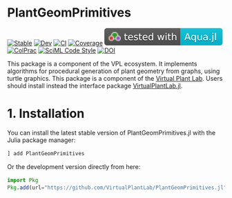 # PlantGeomPrimitives

[![Stable](https://img.shields.io/badge/docs-stable-blue.svg)](https://virtualplantlab.com/stable/api/geometry/)
[![Dev](https://img.shields.io/badge/docs-dev-blue.svg)](https://virtualplantlab.com/dev/api/geometry/)
[![CI](https://github.com/VirtualPlantLab/PlantGeomPrimitives.jl/actions/workflows/CI.yml/badge.svg)](https://github.com/VirtualPlantLab/PlantGeomPrimitives.jl/actions/workflows/CI.yml)
[![Coverage](https://codecov.io/gh/VirtualPlantLab/PlantGeomPrimitives.jl/branch/master/graph/badge.svg?token=LCZHPERHUN)](https://codecov.io/gh/VirtualPlantLab/PlantGeomPrimitives.jl)
[![Aqua QA](https://raw.githubusercontent.com/JuliaTesting/Aqua.jl/master/badge.svg)](https://github.com/JuliaTesting/Aqua.jl)
[![ColPrac](https://img.shields.io/badge/ColPrac-Contributor's%20Guide-blueviolet)](https://github.com/SciML/ColPrac)
[![SciML Code Style](https://img.shields.io/static/v1?label=code%20style&message=SciML&color=9558b2&labelColor=389826)](https://github.com/SciML/SciMLStyle)
[![DOI](https://zenodo.org/badge/652567285.svg)](https://zenodo.org/doi/10.5281/zenodo.10256584)

This package is a component of the VPL ecosystem. It implements algorithms for procedural
generation of plant geometry from graphs, using turtle graphics. This package is a component
of the [Virtual Plant Lab](http://virtualplantlab.com/). Users should install instead the
interface package [VirtualPlantLab.jl](https://github.com/VirtualPlantLab/VirtualPlantLab.jl).

# 1. Installation

You can install the latest stable version of PlantGeomPrimitives.jl with the Julia package manager:

```julia
] add PlantGeomPrimitives
```

Or the development version directly from here:

```julia
import Pkg
Pkg.add(url="https://github.com/VirtualPlantLab/PlantGeomPrimitives.jl", rev = "master")
```
